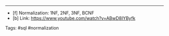 *** 
- [f] Normalization:
       1NF, 2NF, 3NF, BCNF 
- [b] Link: https://www.youtube.com/watch?v=ABwD8IYByfk


Tags: #sql #normalization